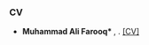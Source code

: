 ### CV
  
- <strong>Muhammad Ali Farooq* </strong>, .</strong> [[CV]](https://github.com/MAli-Farooq/MAli-Farooq.github.io/blob/main/static/assets/CV-Muhammad-Ali-Farooq%20-June-2024.pdf)
